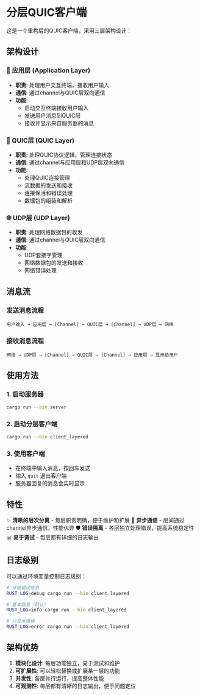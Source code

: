 # 分层QUIC客户端

这是一个重构后的QUIC客户端，采用三层架构设计：

## 架构设计

### 🎯 应用层 (Application Layer)
- **职责**: 处理用户交互终端，接收用户输入
- **通信**: 通过channel与QUIC层双向通信
- **功能**: 
  - 启动交互终端接收用户输入
  - 发送用户消息到QUIC层
  - 接收并显示来自服务器的消息

### 🔗 QUIC层 (QUIC Layer) 
- **职责**: 处理QUIC协议逻辑，管理连接状态
- **通信**: 通过channel与应用层和UDP层双向通信
- **功能**:
  - 处理QUIC连接管理
  - 流数据的发送和接收
  - 连接保活和错误处理
  - 数据包的组装和解析

### 🌐 UDP层 (UDP Layer)
- **职责**: 处理网络数据包的收发
- **通信**: 通过channel与QUIC层双向通信
- **功能**:
  - UDP套接字管理
  - 网络数据包的发送和接收
  - 网络错误处理

## 消息流

### 发送消息流程
```
用户输入 → 应用层 → [Channel] → QUIC层 → [Channel] → UDP层 → 网络
```

### 接收消息流程
```
网络 → UDP层 → [Channel] → QUIC层 → [Channel] → 应用层 → 显示给用户
```

## 使用方法

### 1. 启动服务器
```bash
cargo run --bin server
```

### 2. 启动分层客户端
```bash
cargo run --bin client_layered
```

### 3. 使用客户端
- 在终端中输入消息，按回车发送
- 输入 `quit` 退出客户端
- 服务器回复的消息会实时显示

## 特性

✨ **清晰的层次分离** - 每层职责明确，便于维护和扩展
🔄 **异步通信** - 层间通过channel异步通信，性能优异
🛡️ **错误隔离** - 各层独立处理错误，提高系统稳定性
📊 **易于调试** - 每层都有详细的日志输出

## 日志级别

可以通过环境变量控制日志级别：

```bash
# 详细调试信息
RUST_LOG=debug cargo run --bin client_layered

# 基本信息（默认）
RUST_LOG=info cargo run --bin client_layered

# 只显示错误
RUST_LOG=error cargo run --bin client_layered
```

## 架构优势

1. **模块化设计**: 每层功能独立，易于测试和维护
2. **可扩展性**: 可以轻松替换或扩展某一层的功能
3. **并发性**: 各层并行运行，提高整体性能
4. **可观测性**: 每层都有清晰的日志输出，便于问题定位
